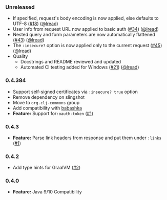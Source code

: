 ### Unreleased

- If specified, request's body encoding is now applied, else defaults to UTF-8 ([#18](https://github.com/clj-commons/clj-http-lite/issues/18)) ([@lread](https://github.com/lread))
- User info from request URL now applied to basic auth ([#34](https://github.com/clj-commons/clj-http-lite/issues/34)) ([@lread](https://github.com/lread))
- Nested query and form parameters are now automatically flattened ([#43](https://github.com/clj-commons/clj-http-lite/issues/43)) ([@lread](https://github.com/lread))
- The `:insecure?` option is now applied only to the current request ([#45](https://github.com/clj-commons/clj-http-lite/issues/45)) ([@lread](https://github.com/lread))
- Quality
  - Docstrings and README reviewed and updated
  - Automated CI testing added for Windows ([#21](https://github.com/clj-commons/clj-http-lite/issues/21)) ([@lread](https://github.com/lread))

### 0.4.384

- Support self-signed certificates via `:insecure? true` option
- Remove dependency on slingshot
- Move to `org.clj-commons` group
- Add compatibility with [babashka](https://babashka.org/)
- **Feature:** Support for`:oauth-token` ([#1](https://github.com/martinklepsch/clj-http-lite/pull/7))

### 0.4.3

- **Feature:** Parse link headers from response and put them under `:links` ([#1](https://github.com/martinklepsch/clj-http-lite/pull/1))

### 0.4.2

- Add type hints for GraalVM ([#2](https://github.com/clj-commons/clj-http-lite/pull/2))

### 0.4.0

- **Feature:** Java 9/10 Compatibility
